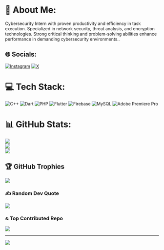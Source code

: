 # 💫 About Me:
Cybersecurity Intern with proven productivity and efficiency in task execution. Specialized in network security, threat analysis, and encryption technologies. Strong critical thinking and problem-solving abilities enhance performance in demanding cybersecurity environments.. 


## 🌐 Socials:
[![Instagram](https://img.shields.io/badge/Instagram-%23E4405F.svg?logo=Instagram&logoColor=white)](https://instagram.com/@_sanatani_4u) [![X](https://img.shields.io/badge/X-black.svg?logo=X&logoColor=white)](https://x.com/armank1000) 

# 💻 Tech Stack:
![C++](https://img.shields.io/badge/c++-%2300599C.svg?style=for-the-badge&logo=c%2B%2B&logoColor=white) ![Dart](https://img.shields.io/badge/dart-%230175C2.svg?style=for-the-badge&logo=dart&logoColor=white) ![PHP](https://img.shields.io/badge/php-%23777BB4.svg?style=for-the-badge&logo=php&logoColor=white) ![Flutter](https://img.shields.io/badge/Flutter-%2302569B.svg?style=for-the-badge&logo=Flutter&logoColor=white) ![Firebase](https://img.shields.io/badge/firebase-a08021?style=for-the-badge&logo=firebase&logoColor=ffcd34) ![MySQL](https://img.shields.io/badge/mysql-4479A1.svg?style=for-the-badge&logo=mysql&logoColor=white) ![Adobe Premiere Pro](https://img.shields.io/badge/Adobe%20Premiere%20Pro-9999FF.svg?style=for-the-badge&logo=Adobe%20Premiere%20Pro&logoColor=white)
# 📊 GitHub Stats:
![](https://github-readme-stats.vercel.app/api?username=armank8000&theme=dark&hide_border=false&include_all_commits=false&count_private=false)<br/>
![](https://nirzak-streak-stats.vercel.app/?user=armank8000&theme=dark&hide_border=false)<br/>
![](https://github-readme-stats.vercel.app/api/top-langs/?username=armank8000&theme=dark&hide_border=false&include_all_commits=false&count_private=false&layout=compact)

## 🏆 GitHub Trophies
![](https://github-profile-trophy.vercel.app/?username=armank8000&theme=algolia&no-frame=false&no-bg=true&margin-w=4)

### ✍️ Random Dev Quote
![](https://quotes-github-readme.vercel.app/api?type=horizontal&theme=radical)

### 🔝 Top Contributed Repo
![](https://github-contributor-stats.vercel.app/api?username=armank8000&limit=5&theme=dark&combine_all_yearly_contributions=true)

---
[![](https://visitcount.itsvg.in/api?id=armank8000&icon=0&color=4)](https://visitcount.itsvg.in)

<!-- Proudly created with GPRM ( https://gprm.itsvg.in ) -->
